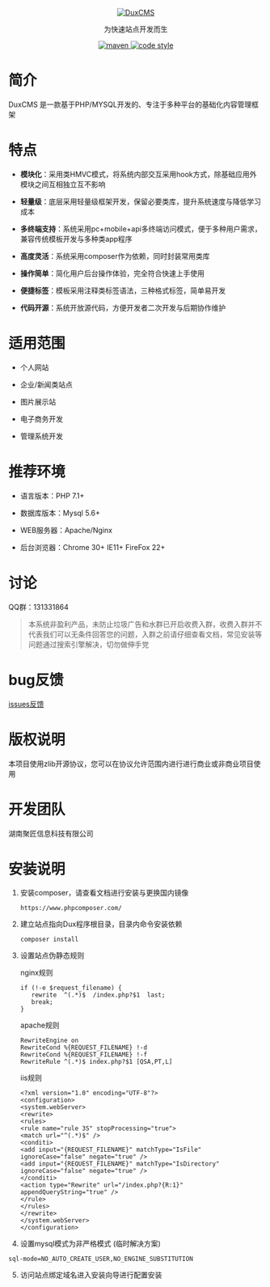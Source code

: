 
<p align="center">
  <a href="https://github.com/duxphp/DuxCMS3">
   <img alt="DuxCMS" src="https://gitee.com/uploads/images/2018/0523/113606_31f0cb86_3525.png">
  </a>
</p>

<p align="center">
  为快速站点开发而生
</p>

<p align="center">
  <a href="https://github.com/duxphp/DuxCMS3">
    <img alt="maven" src="https://img.shields.io/badge/duxcms-v3-blue.svg">
  </a>

  <a href="http://zlib.net/zlib_license.html">
    <img alt="code style" src="https://img.shields.io/badge/zlib-licenses-brightgreen.svg">
  </a>
</p>

# 简介

DuxCMS 是一款基于PHP/MYSQL开发的、专注于多种平台的基础化内容管理框架

# 特点

- **模块化**：采用类HMVC模式，将系统内部交互采用hook方式，除基础应用外模块之间互相独立互不影响

- **轻量级**：底层采用轻量级框架开发，保留必要类库，提升系统速度与降低学习成本

- **多终端支持**：系统采用pc+mobile+api多终端访问模式，便于多种用户需求，兼容传统模板开发与多种类app程序

- **高度灵活**：系统采用composer作为依赖，同时封装常用类库

- **操作简单**：简化用户后台操作体验，完全符合快速上手使用

- **便捷标签**：模板采用注释类标签语法，三种格式标签，简单易开发

- **代码开源**：系统开放源代码，方便开发者二次开发与后期协作维护


# 适用范围

- 个人网站

- 企业/新闻类站点

- 图片展示站

- 电子商务开发

- 管理系统开发

# 推荐环境

- 语言版本：PHP 7.1+

- 数据库版本：Mysql 5.6+

- WEB服务器：Apache/Nginx

- 后台浏览器：Chrome 30+ IE11+ FireFox 22+


# 讨论

QQ群：131331864

> 本系统非盈利产品，未防止垃圾广告和水群已开启收费入群，收费入群并不代表我们可以无条件回答您的问题，入群之前请仔细查看文档，常见安装等问题通过搜索引擎解决，切勿做伸手党

# bug反馈

[issues反馈](https://github.com/duxphp/DuxCMS3/issues)
    
# 版权说明

本项目使用zlib开源协议，您可以在协议允许范围内进行进行商业或非商业项目使用

# 开发团队

湖南聚匠信息科技有限公司


# 安装说明

1. 安装composer，请查看文档进行安装与更换国内镜像

    

   ```
   https://www.phpcomposer.com/
   ```
   

2. 建立站点指向Dux程序根目录，目录内命令安装依赖

   ```
   composer install
   ```

3. 设置站点伪静态规则

   nginx规则

   ```
   if (!-e $request_filename) {
      rewrite  ^(.*)$  /index.php?$1  last;
      break;
   }
   ```

   apache规则

   ```
   RewriteEngine on
   RewriteCond %{REQUEST_FILENAME} !-d
   RewriteCond %{REQUEST_FILENAME} !-f
   RewriteRule ^(.*)$ index.php?$1 [QSA,PT,L]
   ```

   iis规则

   ```
   <?xml version="1.0" encoding="UTF-8"?>
   <configuration>
   <system.webServer> 
   <rewrite>
   <rules>
   <rule name="rule 3S" stopProcessing="true">
   <match url="^(.*)$" />
   <conditi>
   <add input="{REQUEST_FILENAME}" matchType="IsFile" ignoreCase="false" negate="true" />
   <add input="{REQUEST_FILENAME}" matchType="IsDirectory" ignoreCase="false" negate="true" />
   </conditi>
   <action type="Rewrite" url="/index.php?{R:1}" appendQueryString="true" />
   </rule>
   </rules>
   </rewrite>
   </system.webServer>
   </configuration>
   ```

   

4. 设置mysql模式为非严格模式 (临时解决方案)

```
sql-mode=NO_AUTO_CREATE_USER,NO_ENGINE_SUBSTITUTION
```



5. 访问站点绑定域名进入安装向导进行配置安装 